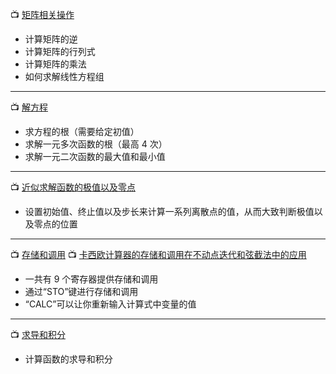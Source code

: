 
📺 [矩阵相关操作](https://www.bilibili.com/video/BV1CN411d7iV?t=86.2&p=8)
- 计算矩阵的逆
- 计算矩阵的行列式
- 计算矩阵的乘法
- 如何求解线性方程组
---
📺 [解方程](https://www.bilibili.com/video/BV1CN411d7iV?t=1.5&p=3)
- 求方程的根（需要给定初值）
- 求解一元多次函数的根（最高 4 次）
- 求解一元二次函数的最大值和最小值
---
📺 [近似求解函数的极值以及零点](https://www.bilibili.com/video/BV1CN411d7iV?t=3.1&p=5)
- 设置初始值、终止值以及步长来计算一系列离散点的值，从而大致判断极值以及零点的位置
---
📺 [存储和调用](https://www.bilibili.com/video/BV1oq4y1r77X?t=302.7) 
📺 [卡西欧计算器的存储和调用在不动点迭代和弦截法中的应用](https://www.bilibili.com/video/BV1oq4y1r77X?t=0.9&p=2)
- 一共有 9 个寄存器提供存储和调用
- 通过“STO”键进行存储和调用
- “CALC”可以让你重新输入计算式中变量的值
---
📺 [求导和积分](https://www.bilibili.com/video/BV19E411a7HL?t=3.0)
- 计算函数的求导和积分
